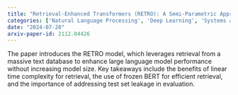```yaml
---
title: "Retrieval-Enhanced Transformers (RETRO): A Semi-Parametric Approach to Enhance Performance of Large Language Models"
categories: ['Natural Language Processing', 'Deep Learning', 'Systems and Performance']
date: "2024-07-20"
arxiv-paper-id: 2112.04426
---
```

The paper introduces the RETRO model, which leverages retrieval from a massive text database to enhance large language model performance without increasing model size. Key takeaways include the benefits of linear time complexity for retrieval, the use of frozen BERT for efficient retrieval, and the importance of addressing test set leakage in evaluation.
